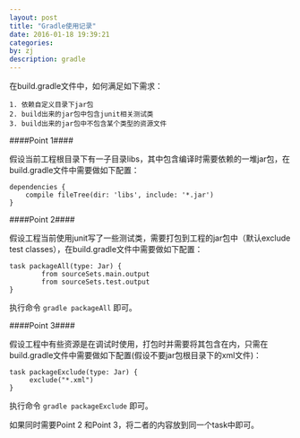 ```yaml
---
layout: post
title: "Gradle使用记录"
date: 2016-01-18 19:39:21
categories: 
by: zj
description: gradle
---
```


在build.gradle文件中，如何满足如下需求：

	1. 依赖自定义目录下jar包
	2. build出来的jar包中包含junit相关测试类
	3. build出来的jar包中不包含某个类型的资源文件

####Point 1####

假设当前工程根目录下有一子目录libs，其中包含编译时需要依赖的一堆jar包，在build.gradle文件中需要做如下配置：

	dependencies {
		compile fileTree(dir: 'libs', include: '*.jar')
	}

####Point 2####

假设工程当前使用junit写了一些测试类，需要打包到工程的jar包中（默认exclude test classes），在build.gradle文件中需要做如下配置：

	task packageAll(type: Jar) {
    		from sourceSets.main.output
    		from sourceSets.test.output
	}

执行命令 `gradle packageAll` 即可。

####Point 3####

假设工程中有些资源是在调试时使用，打包时并需要将其包含在内，只需在build.gradle文件中需要做如下配置(假设不要jar包根目录下的xml文件)：

	task packageExclude(type: Jar) {
   		 exclude("*.xml")
	}

执行命令 `gradle packageExclude` 即可。

如果同时需要Point 2 和Point 3，将二者的内容放到同一个task中即可。

